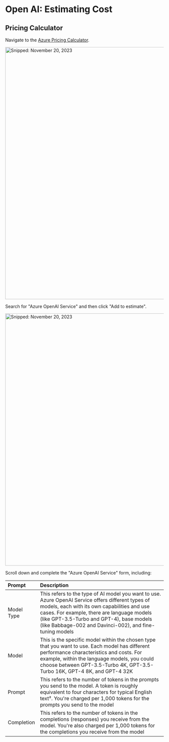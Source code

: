 # Open AI: Estimating Cost

## Pricing Calculator

Navigate to the [Azure Pricing Calculator](https://azure.microsoft.com/en-us/pricing/calculator).

<img src="https://github.com/richchapler/AzureSolutions/assets/44923999/2853f78b-eb98-4a20-bef7-fe4e3511fa64" width="800" title="Snipped: November 20, 2023" />

Search for "Azure OpenAI Service" and then click "Add to estimate".

<img src="https://github.com/richchapler/AzureSolutions/assets/44923999/8ec80e82-2428-4600-ba16-802d0b4b0349" width="800" title="Snipped: November 20, 2023" />

Scroll down and complete the "Azure OpenAI Service" form, including:

Prompt | Description
:----- | :-----
Model Type | This refers to the type of AI model you want to use. Azure OpenAI Service offers different types of models, each with its own capabilities and use cases. For example, there are language models (like GPT-3.5-Turbo and GPT-4), base models (like Babbage-002 and Davinci-002), and fine-tuning models
Model | This is the specific model within the chosen type that you want to use. Each model has different performance characteristics and costs. For example, within the language models, you could choose between GPT-3.5-Turbo 4K, GPT-3.5-Turbo 16K, GPT-4 8K, and GPT-4 32K
Prompt | This refers to the number of tokens in the prompts you send to the model. A token is roughly equivalent to four characters for typical English text². You're charged per 1,000 tokens for the prompts you send to the model
Completion | This refers to the number of tokens in the completions (responses) you receive from the model. You're also charged per 1,000 tokens for the completions you receive from the model







